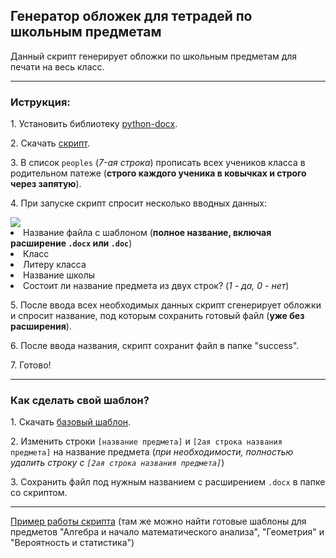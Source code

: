 <h2>Генератор обложек для тетрадей по школьным предметам</h2>
<p>Данный скрипт генерирует обложки по школьным предметам для печати на весь класс.</p>
<hr>
<h3>Иструкция:</h3>
<p>1. Установить библиотеку <a href="https://pypi.org/project/python-docx/">python-docx</a>.</p>
<p>2. Скачать <a href="/subjects_notebook_cover_generator.py">скрипт</a>.</p>
<p>3. В список <code>peoples</code> (<i>7-ая строка</i>) прописать всех учеников класса в родительном патеже (<strong>строго каждого ученика в ковычках и строго через запятую</strong>).</p>
<p>4. При запуске скрипт спросит несколько вводных данных:</p>
<img src="https://github.com/ERKYNIS/subjects-notebook-cover-generator/assets/76586422/dac2f900-594a-47f0-899a-303c1b06c036">
<li>Название файла с шаблоном (<strong>полное название, включая расширение <code>.docx</code> или <code>.doc</code></strong>)</li>
<li>Класс</li>
<li>Литеру класса</li>
<li>Название школы</li>
<li>Состоит ли название предмета из двух строк? (<i>1 - да, 0 - нет</i>)</li>

<p>5. После ввода всех необходимых данных скрипт сгенерирует обложки и спросит название, под которым сохранить готовый файл (<strong>уже без расширения</strong>).</p>
<p>6. После ввода названия, скрипт сохранит файл в папке "success".</p>
<p>7. Готово!</p>
<hr>
<h3>Как сделать свой шаблон?</h3>
<p>1. Скачать <a href="/template.docx">базовый шаблон</a>.</p>
<p>2. Изменить строки <code>[название предмета]</code> и <code>[2ая строка названия предмета]</code> на название предмета (<i>при необходимости, полностью удалить строку с <code>[2ая строка названия предмета]</code></i>)</p>
<p>3. Сохранить файл под нужным названием с расширением <code>.docx</code> в папке со скриптом.</p>
<hr>
<a href="/template">Пример работы скрипта</a> (там же можно найти готовые шаблоны для предметов "Алгебра и начало математического анализа", "Геометрия" и "Вероятность и статистика")
